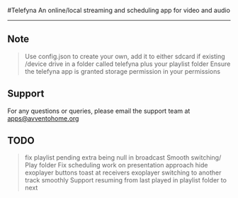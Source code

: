 #Telefyna
An online/local streaming and scheduling app for video and audio
___

## Note
> Use config.json to create your own, add it to either sdcard if existing /device drive in a folder called telefyna plus your playlist folder
> Ensure the telefyna app is granted storage permission in your permissions

## Support
For any questions or queries, please email the support team at apps@avventohome.org


## TODO
> fix playlist pending extra being null in broadcast
> Smooth switching/
> Play folder
> Fix scheduling
> work on presentation approach
> hide exoplayer buttons
> toast at receivers
> exoplayer switching to another track smoothly
> Support resuming from last played in playlist folder to next
